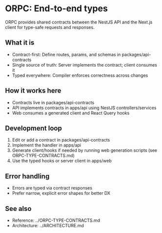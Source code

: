 # ORPC: End-to-end types

ORPC provides shared contracts between the NestJS API and the Next.js client for type-safe requests and responses.

## What it is

- Contract-first: Define routes, params, and schemas in packages/api-contracts
- Single source of truth: Server implements the contract; client consumes it
- Typed everywhere: Compiler enforces correctness across changes

## How it works here

- Contracts live in packages/api-contracts
- API implements contracts in apps/api using NestJS controllers/services
- Web consumes a generated client and React Query hooks

## Development loop

1. Edit or add a contract in packages/api-contracts
2. Implement the handler in apps/api
3. Generate client/hooks if needed by running web generation scripts (see ORPC-TYPE-CONTRACTS.md)
4. Use the typed hooks or server client in apps/web

## Error handling

- Errors are typed via contract responses
- Prefer narrow, explicit error shapes for better DX

## See also

- Reference: ../ORPC-TYPE-CONTRACTS.md
- Architecture: ../ARCHITECTURE.md
